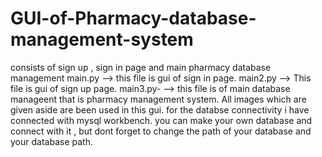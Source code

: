 # GUI-of-Pharmacy-database-management-system
consists of sign up  , sign in page and main pharmacy database management
main.py --> this file is gui of sign in page.
main2.py --> This file is gui of sign up page.
main3.py- --> this file is of main database manageent that is pharmacy management system.
All images which are given aside are been used in this gui. 
for the databse connectivity i have connected with mysql workbench.
you can make your own database and connect with it , but dont forget to change the path of your database 
and your database path.
